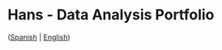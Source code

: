 # Hans - Data Analysis Portfolio 
([Spanish](https://github.com/HansAllTech/Hans_Data_Analysis_Portfolio/blob/main/Proyectos.md#tabla-de-contenido-es--en) | [English](https://github.com/HansAllTech/Hans_Data_Analysis_Portfolio/blob/main/Projects.md#table-of-content-es--en))                             
                                                                                                                                                                    
                                                                         
                                                                                 
                                               
                                                
                     
               
                  
        
     
    
 
 
